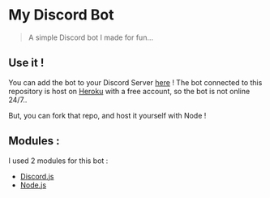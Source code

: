 # My Discord Bot
>A simple Discord bot I made for fun...
## Use it !
You can add the bot to your Discord Server [here](https://discordapp.com/oauth2/authorize?client_id=493100279902896139&scope=bot&permissions=0) !  The bot connected to this repository is host on [Heroku](https://www.heroku.com/)
 with a free account, so the bot is not online 24/7..
 
 But, you can fork that repo, and host it yourself with Node !
 
## Modules :
I used 2 modules for this bot :
- [Discord.js](https://discord.js.org/)
- [Node.js](https://nodejs.org/)
